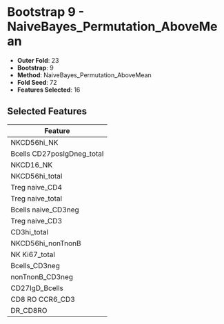 # Bootstrap 9 - NaiveBayes_Permutation_AboveMean

- **Outer Fold**: 23
- **Bootstrap**: 9
- **Method**: NaiveBayes_Permutation_AboveMean
- **Fold Seed**: 72
- **Features Selected**: 16

## Selected Features

| Feature |
|---------|
| NKCD56hi_NK |
| Bcells CD27posIgDneg_total |
| NKCD16_NK |
| NKCD56hi_total |
| Treg naive_CD4 |
| Treg naive_total |
| Bcells naive_CD3neg |
| Treg naive_CD3 |
| CD3hi_total |
| NKCD56hi_nonTnonB |
| NK Ki67_total |
| Bcells_CD3neg |
| nonTnonB_CD3neg |
| CD27IgD_Bcells |
| CD8 RO CCR6_CD3 |
| DR_CD8RO |

